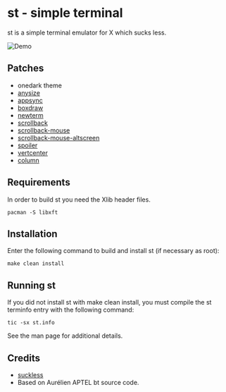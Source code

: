 # st - simple terminal

st is a simple terminal emulator for X which sucks less.

![Demo](./demo.gif)


## Patches

- onedark theme
- [anysize](https://st.suckless.org/patches/anysize/)
- [appsync](https://st.suckless.org/patches/sync/)
- [boxdraw](https://st.suckless.org/patches/boxdraw/)
- [newterm](https://st.suckless.org/patches/newterm/)
- [scrollback](https://st.suckless.org/patches/scrollback/)
- [scrollback-mouse](https://st.suckless.org/patches/scrollback/)
- [scrollback-mouse-altscreen](https://st.suckless.org/patches/scrollback/)
- [spoiler](https://st.suckless.org/patches/spoiler/)
- [vertcenter](https://st.suckless.org/patches/vertcenter/)
- [column](https://github.com/juliusHuelsmann/st-history-vim/tree/patch_column)


## Requirements

In order to build st you need the Xlib header files.

```
pacman -S libxft
```


## Installation

Enter the following command to build and install st (if
necessary as root):

```
make clean install
```

## Running st

If you did not install st with make clean install, you must compile
the st terminfo entry with the following command:

```
tic -sx st.info
```

See the man page for additional details.


## Credits

- [suckless](https://st.suckless.org/)
- Based on Aurélien APTEL <aurelien dot aptel at gmail dot com> bt source code.
